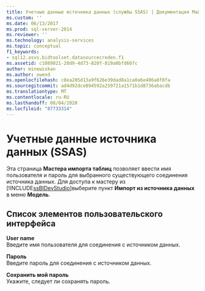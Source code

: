 ```yaml
---
title: Учетные данные источника данных (службы SSAS) | Документация Майкрософт
ms.custom: ''
ms.date: 06/13/2017
ms.prod: sql-server-2014
ms.reviewer: ''
ms.technology: analysis-services
ms.topic: conceptual
f1_keywords:
- sql12.asvs.bidtoolset.datasourcecreden.f1
ms.assetid: c1089021-20d9-4d73-820f-819a0bfd66fc
author: minewiskan
ms.author: owend
ms.openlocfilehash: c8ea205d13a9f626e39dad8a1ca0a6e406a8f8fa
ms.sourcegitcommit: ad4d92dce894592a259721a1571b1d8736abacdb
ms.translationtype: MT
ms.contentlocale: ru-RU
ms.lasthandoff: 08/04/2020
ms.locfileid: "87733314"
---
```

# <a name="data-source-credentials-ssas"></a>Учетные данные источника данных (SSAS)
  Эта страница **Мастера импорта таблиц** позволяет ввести имя пользователя и пароль для выбранного существующего соединения источника данных. Для доступа к мастеру из [!INCLUDE[ssBIDevStudio](../includes/ssbidevstudio-md.md)]выберите пункт **Импорт из источника данных** в меню **Модель**.  
  
## <a name="ui-element-list"></a>Список элементов пользовательского интерфейса  
 **User name**  
 Введите имя пользователя для соединения с источником данных.  
  
 **Пароль**  
 Введите пароль для соединения с источником данных.  
  
 **Сохранить мой пароль**  
 Укажите, следует ли сохранять пароль.  
  
  
